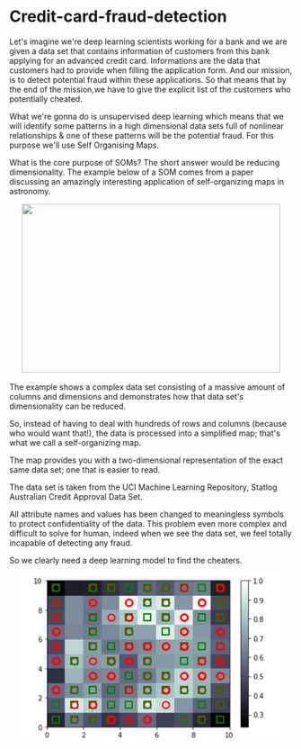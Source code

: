 # Credit-card-fraud-detection

Let's imagine we're deep learning scientists working for a bank and we are given a data set that contains information of customers from this bank applying for an advanced credit card. Informations are the data that customers had to provide when filling the application form. And our mission, is to detect potential fraud within these applications. So that means that by the end of the mission,we have to give the explicit list of the customers who potentially cheated.

What we're gonna do is unsupervised deep learning which means that we will identify some patterns in a high dimensional data sets full of nonlinear relationships & one of these patterns will be the potential fraud. For this purpose we'll use Self Organising Maps.

What is the core purpose of SOMs?
The short answer would be reducing dimensionality. The example below of a SOM comes from a paper discussing an amazingly interesting application of self-organizing maps in astronomy.

<p align="center">
  <img width="460" height="300" src="https://sds-platform-private.s3-us-east-2.amazonaws.com/uploads/66_blog_image_3.png">
</p>

The example shows a complex data set consisting of a massive amount of columns and dimensions and demonstrates how that data set's dimensionality can be reduced.

So, instead of having to deal with hundreds of rows and columns (because who would want that!), the data is processed into a simplified map; that's what we call a self-organizing map.

The map provides you with a two-dimensional representation of the exact same data set; one that is easier to read.

The data set is taken from the UCI Machine Learning Repository, Statlog Australian Credit Approval Data Set.

All attribute names and values has been changed to meaningless symbols to protect confidentiality of the data. This problem even more complex and difficult to solve for human, indeed when we see the data set, we feel totally incapable of detecting any fraud.

So we clearly need a deep learning model to find the cheaters.



<p align="center">
  <img width="460" height="300" src="https://github.com/asim5800/Credit-card-fraud-detection/blob/main/SOM.png">
</p>
